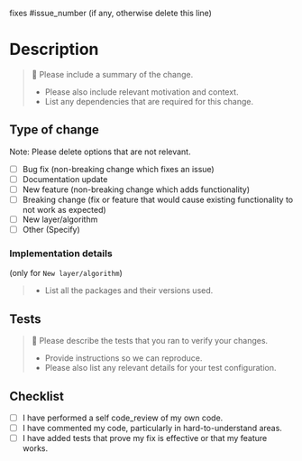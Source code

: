 fixes #issue_number (if any, otherwise delete this line)

# Description

> :memo: Please include a summary of the change. 
>  
> * Please also include relevant motivation and context.  
> * List any dependencies that are required for this change.  

## Type of change

Note: Please delete options that are not relevant.

- [ ] Bug fix (non-breaking change which fixes an issue)
- [ ] Documentation update
- [ ] New feature (non-breaking change which adds functionality)
- [ ] Breaking change (fix or feature that would cause existing functionality to not work as expected)
- [ ] New layer/algorithm
- [ ] Other (Specify)

### Implementation details
(only for `New layer/algorithm`)
> * List all the packages and their versions used.

## Tests

> :memo: Please describe the tests that you ran to verify your changes.
>  
> * Provide instructions so we can reproduce.  
> * Please also list any relevant details for your test configuration.  

## Checklist

- [ ] I have performed a self code_review of my own code.
- [ ] I have commented my code, particularly in hard-to-understand areas.
- [ ] I have added tests that prove my fix is effective or that my feature works.
